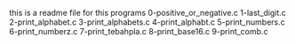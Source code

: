 this is a readme file for this programs 0-positive_or_negative.c 1-last_digit.c 2-print_alphabet.c 3-print_alphabets.c 4-print_alphabt.c 5-print_numbers.c 6-print_numberz.c 7-print_tebahpla.c 8-print_base16.c 9-print_comb.c 
